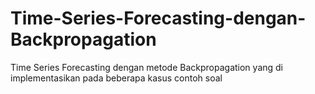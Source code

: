 # Time-Series-Forecasting-dengan-Backpropagation
Time Series Forecasting dengan metode Backpropagation yang di implementasikan pada beberapa kasus contoh soal
